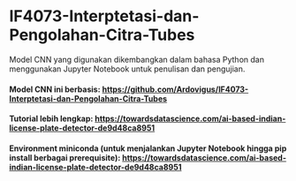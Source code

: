 # IF4073-Interptetasi-dan-Pengolahan-Citra-Tubes

Model CNN yang digunakan dikembangkan dalam bahasa Python dan menggunakan Jupyter Notebook untuk penulisan dan pengujian.

#### Model CNN ini berbasis: https://github.com/Ardovigus/IF4073-Interptetasi-dan-Pengolahan-Citra-Tubes
#### Tutorial lebih lengkap: https://towardsdatascience.com/ai-based-indian-license-plate-detector-de9d48ca8951
#### Environment miniconda (untuk menjalankan Jupyter Notebook hingga pip install berbagai prerequisite): https://towardsdatascience.com/ai-based-indian-license-plate-detector-de9d48ca8951
